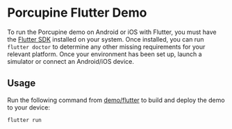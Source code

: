 # Porcupine Flutter Demo

To run the Porcupine demo on Android or iOS with Flutter, you must have the [Flutter SDK](https://flutter.dev/docs/get-started/install) installed on your system. Once installed, you can run `flutter doctor` to determine any other missing requirements for your relevant platform. Once your environment has been set up, launch a simulator or connect an Android/iOS device. 

## Usage

Run the following command from [demo/flutter](/demo/flutter/) to build and deploy the demo to your device:
```console
flutter run
```

